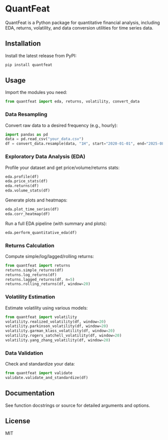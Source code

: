 
# QuantFeat

QuantFeat is a Python package for quantitative financial analysis, including EDA, returns, volatility, and data conversion utilities for time series data.

## Installation

Install the latest release from PyPI:

```bash
pip install quantfeat
```

## Usage

Import the modules you need:

```python
from quantfeat import eda, returns, volatility, convert_data
```

### Data Resampling

Convert raw data to a desired frequency (e.g., hourly):

```python
import pandas as pd
data = pd.read_csv("your_data.csv")
df = convert_data.resample(data, "1H", start="2020-01-01", end="2025-08-01")
```

### Exploratory Data Analysis (EDA)

Profile your dataset and get price/volume/returns stats:

```python
eda.profile(df)
eda.price_stats(df)
eda.returns(df)
eda.volume_stats(df)
```

Generate plots and heatmaps:

```python
eda.plot_time_series(df)
eda.corr_heatmap(df)
```

Run a full EDA pipeline (with summary and plots):

```python
eda.perform_quantitative_eda(df)
```

### Returns Calculation

Compute simple/log/lagged/rolling returns:

```python
from quantfeat import returns
returns.simple_returns(df)
returns.log_returns(df)
returns.lagged_returns(df, n=5)
returns.rolling_returns(df, window=20)
```

### Volatility Estimation

Estimate volatility using various models:

```python
from quantfeat import volatility
volatility.realized_volatility(df, window=20)
volatility.parkinson_volatility(df, window=20)
volatility.garman_klass_volatility(df, window=20)
volatility.rogers_satchell_volatility(df, window=20)
volatility.yang_zhang_volatility(df, window=20)
```

### Data Validation

Check and standardize your data:

```python
from quantfeat import validate
validate.validate_and_standardize(df)
```

## Documentation

See function docstrings or source for detailed arguments and options.

## License

MIT
